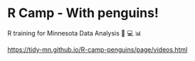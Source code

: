 # R Camp - With penguins!  

R training for Minnesota Data Analysis :rocket: :computer: :bar_chart:

https://tidy-mn.github.io/R-camp-penguins/page/videos.html
